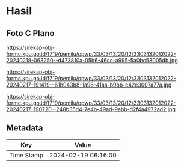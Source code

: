 # Hasil

## Foto C Plano

https://sirekap-obj-formc.kpu.go.id/f719/pemilu/ppwp/33/03/13/20/12/3303132012022-20240218-063250--d473810a-05b6-46cc-a995-5a0bc58005db.jpg

https://sirekap-obj-formc.kpu.go.id/f719/pemilu/ppwp/33/03/13/20/12/3303132012022-20240217-191419--61b043b8-1a96-41aa-b9bb-e42e3007a77a.jpg

https://sirekap-obj-formc.kpu.go.id/f719/pemilu/ppwp/33/03/13/20/12/3303132012022-20240217-190720--248b35d4-7e4b-49ad-9abb-d2f4a4972ad2.jpg


## Metadata

| Key        | Value               |
| ---------- | ------------------- |
| Time Stamp | 2024-02-19 06:16:00 |



